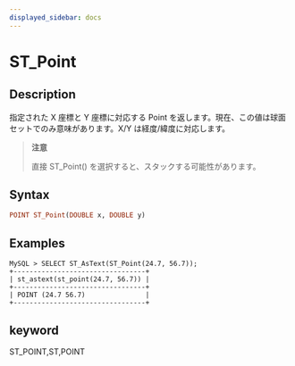 ```yaml
---
displayed_sidebar: docs
---
```


# ST_Point

## Description

指定された X 座標と Y 座標に対応する Point を返します。現在、この値は球面セットでのみ意味があります。X/Y は経度/緯度に対応します。

> **注意**
>
> 直接 ST_Point() を選択すると、スタックする可能性があります。

## Syntax

```Haskell
POINT ST_Point(DOUBLE x, DOUBLE y)
```

## Examples

```Plain Text
MySQL > SELECT ST_AsText(ST_Point(24.7, 56.7));
+---------------------------------+
| st_astext(st_point(24.7, 56.7)) |
+---------------------------------+
| POINT (24.7 56.7)               |
+---------------------------------+
```

## keyword

ST_POINT,ST,POINT